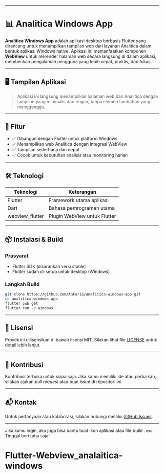 
---

# 📊 Analitica Windows App

**Analitica Windows App** adalah aplikasi desktop berbasis Flutter yang dirancang untuk menampilkan tampilan web dari layanan Analitica dalam bentuk aplikasi Windows native. Aplikasi ini memanfaatkan komponen **WebView** untuk merender halaman web secara langsung di dalam aplikasi, memberikan pengalaman pengguna yang lebih cepat, praktis, dan fokus.

---

## 🖥️ Tampilan Aplikasi

> Aplikasi ini langsung menampilkan halaman web dari Analitica dengan tampilan yang minimalis dan ringan, tanpa elemen tambahan yang mengganggu.

---

## 🚀 Fitur

* ✅ Dibangun dengan Flutter untuk platform Windows
* ✅ Menampilkan web Analitica dengan integrasi WebView
* ✅ Tampilan sederhana dan cepat
* ✅ Cocok untuk kebutuhan analisis atau monitoring harian

---

## 🛠️ Teknologi

| Teknologi        | Keterangan                   |
| ---------------- | ---------------------------- |
| Flutter          | Framework utama aplikasi     |
| Dart             | Bahasa pemrograman utama     |
| webview\_flutter | Plugin WebView untuk Flutter |

---

## 📦 Instalasi & Build

### Prasyarat

* Flutter SDK (disarankan versi stable)
* Flutter sudah di-setup untuk desktop (Windows)

### Langkah Build

```bash
git clone https://github.com/AnFariq/analitica-windows-app.git
cd analitica-windows-app
flutter pub get
flutter run -d windows
```

---

## 🧾 Lisensi

Proyek ini dilisensikan di bawah lisensi MIT. Silakan lihat file [LICENSE](./LICENSE) untuk detail lebih lanjut.

---

## 🙌 Kontribusi

Kontribusi terbuka untuk siapa saja. Jika kamu memiliki ide atau perbaikan, silakan ajukan *pull request* atau buat *issue* di repositori ini.

---

## 📬 Kontak

Untuk pertanyaan atau kolaborasi, silakan hubungi melalui [GitHub Issues](https://github.com/username/analitica-windows-app/issues).

---

Jika kamu ingin, aku juga bisa bantu buat ikon aplikasi atau file build `.exe`. Tinggal beri tahu saja!
# Flutter-Webview_analaitica-windows
